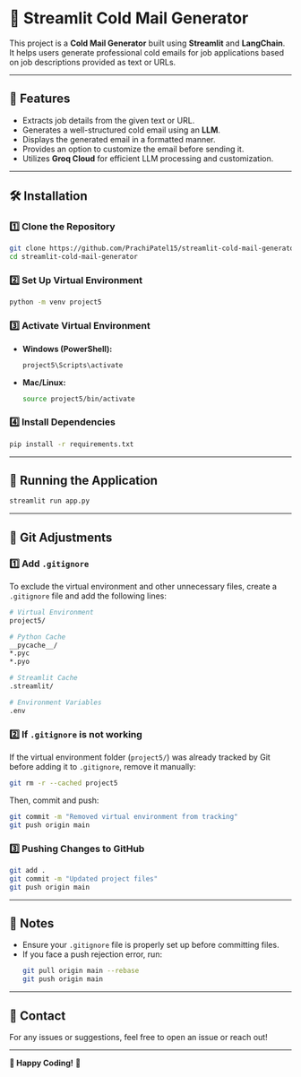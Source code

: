 # 📧 Streamlit Cold Mail Generator

This project is a **Cold Mail Generator** built using **Streamlit** and **LangChain**. It helps users generate professional cold emails for job applications based on job descriptions provided as text or URLs.

---

## 🚀 Features
- Extracts job details from the given text or URL.
- Generates a well-structured cold email using an **LLM**.
- Displays the generated email in a formatted manner.
- Provides an option to customize the email before sending it.
- Utilizes **Groq Cloud** for efficient LLM processing and customization.

---

## 🛠️ Installation

### **1️⃣ Clone the Repository**
```sh
git clone https://github.com/PrachiPatel15/streamlit-cold-mail-generator.git
cd streamlit-cold-mail-generator
```

### **2️⃣ Set Up Virtual Environment**
```sh
python -m venv project5
```

### **3️⃣ Activate Virtual Environment**
- **Windows (PowerShell):**
  ```sh
  project5\Scripts\activate
  ```
- **Mac/Linux:**
  ```sh
  source project5/bin/activate
  ```

### **4️⃣ Install Dependencies**
```sh
pip install -r requirements.txt
```

---

## 🚀 Running the Application
```sh
streamlit run app.py
```

---

## 📝 Git Adjustments

### **1️⃣ Add `.gitignore`**
To exclude the virtual environment and other unnecessary files, create a `.gitignore` file and add the following lines:
```sh
# Virtual Environment
project5/

# Python Cache
__pycache__/
*.pyc
*.pyo

# Streamlit Cache
.streamlit/

# Environment Variables
.env
```

### **2️⃣ If `.gitignore` is not working**
If the virtual environment folder (`project5/`) was already tracked by Git before adding it to `.gitignore`, remove it manually:
```sh
git rm -r --cached project5
```
Then, commit and push:
```sh
git commit -m "Removed virtual environment from tracking"
git push origin main
```

### **3️⃣ Pushing Changes to GitHub**
```sh
git add .
git commit -m "Updated project files"
git push origin main
```

---

## 📌 Notes
- Ensure your `.gitignore` file is properly set up before committing files.
- If you face a push rejection error, run:
  ```sh
  git pull origin main --rebase
  git push origin main
  ```

---

## 📩 Contact
For any issues or suggestions, feel free to open an issue or reach out!

---

**🚀 Happy Coding!** 🎉


